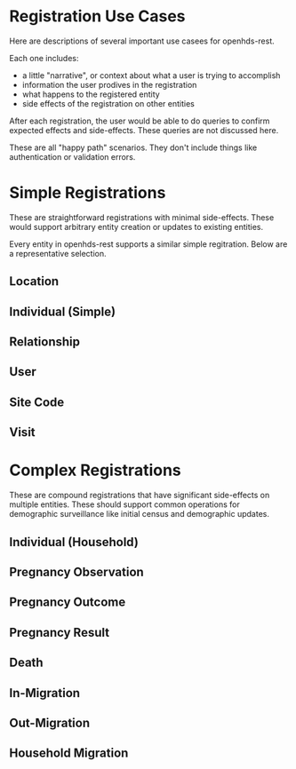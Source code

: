 # Registration Use Cases

Here are descriptions of several important use casees for openhds-rest.

Each one includes:
 - a little "narrative", or context about what a user is trying to accomplish
 - information the user prodives in the registration
 - what happens to the registered entity
 - side effects of the registration on other entities

After each registration, the user would be able to do queries to confirm expected effects and side-effects.  These queries are not discussed here.

These are all "happy path" scenarios.  They don't include things like authentication or validation errors.

# Simple Registrations
These are straightforward registrations with minimal side-effects.  These would support arbitrary entity creation or updates to existing entities.

Every entity in openhds-rest supports a similar simple regitration.  Below are a representative selection.

## Location

## Individual (Simple)

## Relationship

## User

## Site Code

## Visit

# Complex Registrations
These are compound registrations that have significant side-effects on multiple entities.  These should support common operations for demographic surveillance like initial census and demographic updates.

## Individual (Household)

## Pregnancy Observation

## Pregnancy Outcome

## Pregnancy Result

## Death

## In-Migration

## Out-Migration

## Household Migration
